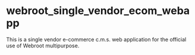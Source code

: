 # webroot_single_vendor_ecom_webapp
This is a single vendor e-commerce c.m.s. web application for the official use of Webroot multipurpose.

